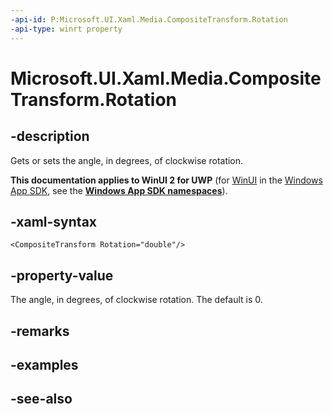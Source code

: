 ```yaml
---
-api-id: P:Microsoft.UI.Xaml.Media.CompositeTransform.Rotation
-api-type: winrt property
---
```


<!-- Property syntax
public double Rotation { get;  set; }
-->

# Microsoft.UI.Xaml.Media.CompositeTransform.Rotation

## -description
Gets or sets the angle, in degrees, of clockwise rotation.

**This documentation applies to WinUI 2 for UWP** (for [WinUI](/windows/apps/winui/winui3/) in the [Windows App SDK](/windows/apps/windows-app-sdk/), see the **[Windows App SDK namespaces](/windows/windows-app-sdk/api/winrt/)**).

## -xaml-syntax
```xaml
<CompositeTransform Rotation="double"/>
```


## -property-value
The angle, in degrees, of clockwise rotation. The default is 0.

## -remarks

## -examples

## -see-also
